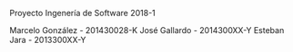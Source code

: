 Proyecto Ingenería de Software 2018-1

Marcelo González - 201430028-K
José Gallardo - 2014300XX-Y
Esteban Jara - 2013300XX-Y
